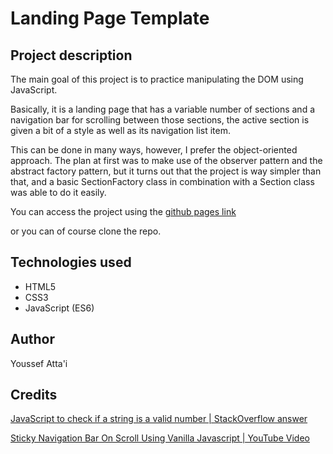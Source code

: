 # Landing Page Template

## Project description
The main goal of this project is to practice manipulating the DOM using JavaScript.

Basically, it is a landing page that has a variable number of sections and a navigation bar for scrolling between those sections, the active section is given a bit of a style as well as its navigation list item.

This can be done in many ways, however, I prefer the object-oriented approach.
The plan at first was to make use of the observer pattern and the abstract factory pattern, but it turns out that the project is way simpler than that, and a basic SectionFactory class in combination with a Section class was able to do it easily.

You can access the project using the [github pages link](https://youssef-attai.github.io/landing-page/)

or you can of course clone the repo.

## Technologies used
- HTML5
- CSS3
- JavaScript (ES6)

## Author
Youssef Atta'i

## Credits
[JavaScript to check if a string is a valid number | StackOverflow answer](https://stackoverflow.com/a/175746)

[Sticky Navigation Bar On Scroll Using Vanilla Javascript | YouTube Video](https://www.youtube.com/watch?v=6HFpw5fcaD8&ab_channel=OnlineTutorials)
